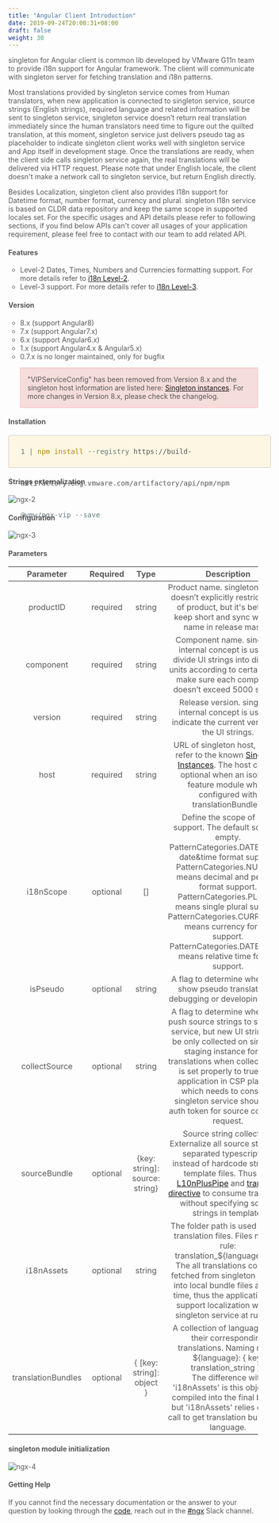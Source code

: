 ```yaml
---
title: "Angular Client Introduction"
date: 2019-09-24T20:08:31+08:00
draft: false
weight: 30
---
```


singleton for Angular client is common lib developed by VMware G11n team to provide i18n support for Angular framework. The client will communicate with singleton server for fetching translation and i18n patterns.

Most translations provided by singleton service comes from Human translators, when new application is connected to singleton service, source strings (English strings), required language and related information will be sent to singleton service, singleton service doesn’t return real translation immediately since the human translators need time to figure out the quilted translation, at this moment, singleton service just delivers pseudo tag as placeholder to indicate singleton client works well with singleton service and App itself in development stage. Once the translations are ready, when the client side calls singleton service again, the real translations will be delivered via HTTP request. Please note that under English locale, the client doesn't make a network call to singleton service, but return English directly.

Besides Localization, singleton client also provides I18n support for Datetime format, number format, currency and plural. singleton I18n service is based on CLDR data repository and keep the same scope in supported locales set. For the specific usages and API details please refer to following sections, if you find below APIs can't cover all usages of your application requirement, please feel free to contact with our team to add related API.



#### **Features**

- Level-2 Dates, Times, Numbers and Currencies formatting support. For more details refer to  [i18n Level-2](https://confluence.eng.vmware.com/display/GQ/I18n+Level-2).
- Level-3 support. For more details refer to [i18n Level-3](https://confluence.eng.vmware.com/display/GQ/I18n+Level-3).


#### **Version**

- 8.x (support Angular8)
- 7.x (support Angular7.x)
- 6.x (support Angular6.x)
- 1.x (support Angular4.x & Angular5.x)
- 0.7.x is no longer maintained, only for bugfix

>"VIPServiceConfig" has been removed from Version 8.x and the singleton host information are listed here: [Singleton instances](./singleton-instances). For more changes in Version 8.x, please check the changelog.


#### **Installation**

<p class="install"> <span class="function">1 | </span><span class="token">npm install</span> <span class="function">--registry</span> https://build-artifactory.eng.vmware.com/artifactory/api/npm/npm <span class="function">@vmw/ngx-vip --save</span><p>

<!-- ![ngx-1](https://github.com/zmengjiao/singleton/raw/website/content/en/images/ngx-1.png) -->

#### **Strings externalization**

![ngx-2](https://github.com/zmengjiao/singleton/raw/website/content/en/images/ngx-2.png)

#### **Configuration**

![ngx-3](https://github.com/zmengjiao/singleton/raw/website/content/en/images/ngx-3.png)


#### **Parameters**

|     Parameter      | Required |              Type              |                         Description                          |
| :----------------: | :------: | :----------------------------: | :----------------------------------------------------------: |
|     productID      | required |             string             | Product name. singleton service doesn’t explicitly restrict name of product, but it's better to keep short and sync with the name in release master. |
|     component      | required |             string             | Component name. singleton internal concept is used to divide UI strings into different units according to certain rules, make sure each component doesn’t exceed 5000 strings. |
|      version       | required |             string             | Release version. singleton internal concept is used to indicate the current version of the UI strings. |
|        host        | required |             string             | URL of singleton host, please refer to the known [Singleton Instances](https://confluence.eng.vmware.com/pages/viewpage.action?spaceKey=GQ&title=VIP+Instances). The host can be optional when an isolated feature module which configured with translationBundles. |
|     i18nScope      | optional |               []               | Define the scope of i18n support. The default scope is empty.<br/>PatternCategories.DATE means date&time format support.<br/>PatternCategories.NUMBER means decimal and percent format support.<br/>PatternCategories.PLURAL means single plural support.<br/>PatternCategories.CURRENCIES means currency format support.<br/>PatternCategories.DATEFIELDS means relative time format support. |
|      isPseudo      | optional |             string             | A flag to determine whether to show pseudo translation in debugging or developing stage. |
|   collectSource    | optional |             string             | A flag to determine whether to push source strings to singleton service, but new UI strings will be only collected on singleton staging instance for the translations when collectSource is set properly to true. The application in CSP platform which needs to consume singleton service should add auth token for source collection request. |
|    sourceBundle    | optional | {key: string]: source: string} | Source string collection.<br/>Externalize all source strings to separated typescript file instead of hardcode strings in template files. Thus use [L10nPlusPipe](./translate-pipe) and [translate directive](./translate-directive) to consume translation without specifying source strings in template. |
|     i18nAssets     | optional |             string             | The folder path is used to save translation files. Files naming rule: translation_${language}.json<br/>The all translations could be fetched from singleton service into local bundle files at build time, thus the application can support localization without singleton service at runtime. |
| translationBundles | optional |   { [key: string]: object }    | A collection of languages and their corresponding translations. Naming rule: { ${language}: { key: translation_string } }<br/>The difference with 'i18nAssets' is this object will compiled into the final bundle, but 'i18nAssets' relies on Http call to get translation bundle per language. |
#### **singleton module initialization**

![ngx-4](https://github.com/zmengjiao/singleton/raw/website/content/en/images/ngx-4.png)

#### **Getting Help**

If you cannot find the necessary documentation or the answer to your question by looking through the [code](https://gitlab.eng.vmware.com/core-build/vmw-ngx-components/tree/master), reach out in the [#ngx](slack://channel?id=CNCHU5R4N&team=T024JFTN4) Slack channel.






<style>
    html {
        font-family: Metropolis;
        color: #575757;
    }
    section strong {
        font-weight: 400;
    }
    ul li {
        list-style: circle;
    }
    blockquote {
        background: #f5dddb;
        border: 1px solid #f8b5b4;
        /* height: 3.5rem;
        line-height: 0rem; */
        color: #575757;
    }
    article section.page table th {
        font-weight:500;
        text-transform: inherit;
    }
    table thead tr th:first-child {
        width:13rem;
    }
    table thead tr th:nth-child(2) {
        width:10rem;
    }
    table thead tr th:nth-child(3) {
        width:10rem;
    }
    .install {
        font-family: Consolas,Monaco,'Andale Mono','Ubuntu Mono',monospace;
        border: 1px solid #ccc;
        background-color: #FDF6E3;
        width:100%;
        height:4rem;
        line-height:4rem;
        padding-left:1.5rem;
        border-radius: 4px;
    }
    .token {
        color: #b58900;
    }
    .function {
        color: #657C83;
    }
</style>